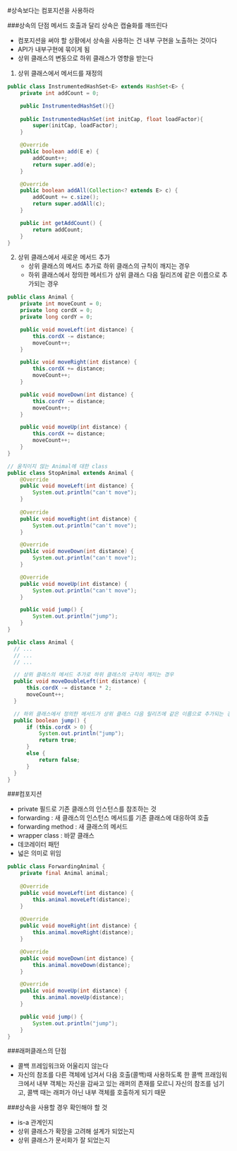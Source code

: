 #상속보다는 컴포지션을 사용하라

###상속의 단점
 메서드 호출과 달리 상속은 캡슐화를 깨뜨린다
 - 컴포지션을 써야 할 상황에서 상속을 사용하는 건 내부 구현을 노출하는 것이다
 - API가 내부구현에 묶이게 됨
 - 상위 클래스의 변동으로 하위 클래스가 영향을 받는다

1. 상위 클래스에서 메서드를 재정의
```java
public class InstrumentedHashSet<E> extends HashSet<E> {
    private int addCount = 0;

    public InstrumentedHashSet(){}
    
    public InstrumentedHashSet(int initCap, float loadFactor){
        super(initCap, loadFactor);
    }

    @Override
    public boolean add(E e) {
        addCount++;
        return super.add(e);
    }

    @Override
    public boolean addAll(Collection<? extends E> c) {
        addCount += c.size();
        return super.addAll(c);
    }

    public int getAddCount() {
        return addCount;
    }
}
```
2. 상위 클래스에서 새로운 메서드 추가
   - 상위 클래스의 메서드 추가로 하위 클래스의 규칙이 깨지는 경우
   - 하위 클래스에서 정의한 메서드가 상위 클래스 다음 릴리즈에 같은 이름으로 추가되는 경우
```java
public class Animal {
    private int moveCount = 0;
    private long cordX = 0;
    private long cordY = 0;

    public void moveLeft(int distance) {
        this.cordX -= distance;
        moveCount++;
    }

    public void moveRight(int distance) {
        this.cordX += distance;
        moveCount++;
    }

    public void moveDown(int distance) {
        this.cordY -= distance;
        moveCount++;
    }

    public void moveUp(int distance) {
        this.cordX += distance;
        moveCount++;
    }
}
```
```java
// 움직이지 않는 Animal에 대한 class
public class StopAnimal extends Animal {
    @Override
    public void moveLeft(int distance) {
        System.out.println("can't move");
    }
    
    @Override
    public void moveRight(int distance) {
        System.out.println("can't move");
    }

    @Override
    public void moveDown(int distance) {
        System.out.println("can't move");
    }

    @Override
    public void moveUp(int distance) {
        System.out.println("can't move");
    }

    public void jump() {
        System.out.println("jump");
    }
}
``` 

```java
public class Animal {
  // ...
  // ...
  // ...

  // 상위 클래스의 메서드 추가로 하위 클래스의 규칙이 깨지는 경우
  public void moveDoubleLeft(int distance) {
      this.cordX -= distance * 2;
      moveCount++;
  }

  // 하위 클래스에서 정의한 메서드가 상위 클래스 다음 릴리즈에 같은 이름으로 추가되는 경우
  public boolean jump() {
      if (this.cordX > 0) {
          System.out.println("jump");
          return true;          
      }
      else {
          return false;          
      }
  }
}
```
        
###컴포지션
- private 필드로 기존 클래스의 인스턴스를 참조하는 것
- forwarding : 새 클래스의 인스턴스 메서드를 기존 클래스에 대응하여 호출
- forwarding method : 새 클래스의 메서드
- wrapper class : 바깥 클래스
- 데코레이터 패턴
- 넓은 의미로 위임

```java
public class ForwardingAnimal {
    private final Animal animal;
    
    @Override
    public void moveLeft(int distance) {
        this.animal.moveLeft(distance);
    }
    
    @Override
    public void moveRight(int distance) {
        this.animal.moveRight(distance);
    }

    @Override
    public void moveDown(int distance) {
        this.animal.moveDown(distance);
    }

    @Override
    public void moveUp(int distance) {
        this.animal.moveUp(distance);
    }

    public void jump() {
        System.out.println("jump");
    }
}
``` 

###래퍼클래스의 단점
- 콜백 프레임워크와 어울리지 않는다
- 자신의 참조를 다른 객체에 넘겨서 다음 호출(콜백)때 사용하도록 한 콜백 프래임워크에서 내부 객체는 자신을 감싸고 있는 래퍼의 존재를 모르니 
  자신의 참조를 넘기고, 콜백 때는 래퍼가 아닌 내부 객체를 호출하게 되기 때문

###상속을 사용할 경우 확인해야 할 것
- is-a 관계인지
- 상위 클래스가 확장을 고려해 설계가 되었는지
- 상위 클래스가 문서화가 잘 되었는지